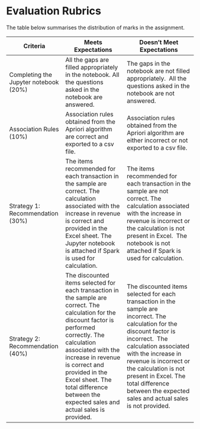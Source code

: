 # Evaluation Rubrics

The table below summarises the distribution of marks in the assignment.

| Criteria                              | Meets Expectations                                                                                                                                                                                                                                                                                                              | Doesn’t Meet Expectations                                                                                                                                                                                                                                                                                                                 |
| ------------------------------------- | ------------------------------------------------------------------------------------------------------------------------------------------------------------------------------------------------------------------------------------------------------------------------------------------------------------------------------- | ----------------------------------------------------------------------------------------------------------------------------------------------------------------------------------------------------------------------------------------------------------------------------------------------------------------------------------------- |
| Completing the Jupyter notebook (20%) | All the gaps are filled appropriately in the notebook. All the questions asked in the notebook are answered.                                                                                                                                                                                                                    | The gaps in the notebook are not filled appropriately.  All the questions asked in the notebook are not answered.                                                                                                                                                                                                                         |
| Association Rules (10%)               | Association rules obtained from the Apriori algorithm are correct and exported to a csv file.                                                                                                                                                                                                                                   | Association rules obtained from the Apriori algorithm are either incorrect or not exported to a csv file.                                                                                                                                                                                                                                 |
| Strategy 1: Recommendation (30%)      | The items recommended for each transaction in the sample are correct. The calculation associated with the increase in revenue is correct and provided in the Excel sheet. The Jupyter notebook is attached if Spark is used for calculation.                                                                                    | The items recommended for each transaction in the sample are not correct. The calculation associated with the increase in revenue is incorrect or the calculation is not present in Excel.  The notebook is not attached if Spark is used for calculation.                                                                                |
| Strategy 2: Recommendation (40%)      | The discounted items selected for each transaction in the sample are correct. The calculation for the discount factor is performed correctly. The calculation associated with the increase in revenue is correct and provided in the Excel sheet. The total difference between the expected sales and actual sales is provided. | The discounted items selected for each transaction in the sample are incorrect. The calculation for the discount factor is incorrect.  The calculation associated with the increase in revenue is incorrect or the calculation is not present in Excel. The total difference between the expected sales and actual sales is not provided. |
